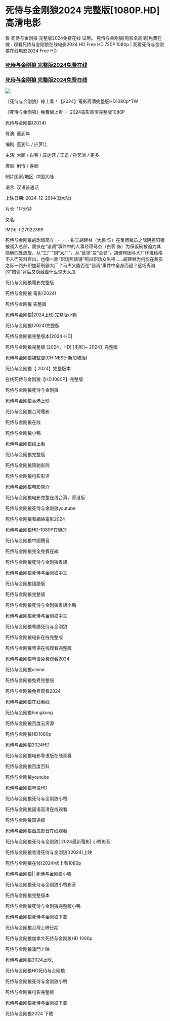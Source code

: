 # 死侍与金刚狼2024 完整版[1080P.HD]高清电影

看 死侍与金刚狼 完整版2024免费在线 试用。 死侍与金刚狼[电影全高清]免費在線 . 观看死侍与金刚狼在线电影2024 HD Free HD.720P.1080p | 观看死侍与金刚狼在线电影2024 Free HD

<h3><a href="https://boxmoviesonlinehd10.blogspot.com/">死侍与金刚狼 完整版2024免费在线</a></h3>

<h3><a href="https://boxmoviesonlinehd10.blogspot.com/">死侍与金刚狼 完整版2024免费在线</a></h3>

<a href='https://boxmoviesonlinehd10.blogspot.com/' title='WATCH NOW'><img src='https://blogger.googleusercontent.com/img/b/R29vZ2xl/AVvXsEiEOzt9J1F9EnlOapQpC073009OGomZsB6Qjns7VCQqNJoZYROo68k0Mh8oFwW3LF-cUj5LPRkBtCZ8fOTYtmwxzwEhODVzvX_kRSFY-2DJhctGQGok3FrMa3dcPFp4BvBI8_GIJ2dRdD3Dmx8pvz7YrpcvqeV1vX5A-liq1wa-lqkawh6tIJAOV-1ncrU/s16000/678678.gif'/></a>

《死侍与金刚狼》線上看！【2024】電影高清完整版HD1080p*TW

《死侍与金刚狼》免費線上看！| 2024電影高清完整版1080P

死侍与金刚狼(2024)

导演: 董润年

编剧: 董润年 / 应萝佳

主演: 大鹏 / 白客 / 庄达菲 / 王迅 / 孙艺洲 / 更多

类型: 剧情 / 喜剧

制片国家/地区: 中国大陆

语言: 汉语普通话

上映日期: 2024-12-29(中国大陆)

片长: 117分钟

又名:

IMDb: tt27922369

死侍与金刚狼的剧情简介 · · · · · · 钳工胡建林（大鹏 饰）在集团裁员之际阴差阳错被调入总部，裹挟在“错调”事件中的人事经理马杰（白客 饰）为保饭碗被迫为其隐瞒四处周旋。从“工厂”到“大厂”，从“蓝领”变“金领”，胡建林因与大厂环境格格不入而笑料百出，也像一面“职场照妖镜”照出职场众生相......胡建林为何能在裁员之际一路升职加薪制霸大厂？马杰又能否在“错调”事件中全身而退？这场离谱的“错调”背后又隐藏着什么惊天大瓜

死侍与金刚狼電影完整版

死侍与金刚狼 電影(2024)

死侍与金刚狼 完整版

死侍与金刚狼|2024上映|完整版小鴨

死侍与金刚狼(2024)完整版

死侍与金刚狼完整版本[2024-HD]

死侍与金刚狼完整版 [2024，HD] [电影]~ 2024】完整版

死侍与金刚狼裸監督(CHINESE-新加坡版)

死侍与金刚狼【 2024】完整版本

在线死侍与金刚狼【HD.1080P】完整版

死侍与金刚狼死侍与金刚狼

死侍与金刚狼香港上映

死侍与金刚狼台灣電影

死侍与金刚狼在线

死侍与金刚狼小鴨

死侍与金刚狼线上看

死侍与金刚狼完整版

死侍与金刚狼策驰影院

死侍与金刚狼电影影评

死侍与金刚狼电影简介

死侍与金刚狼电影完整在线台湾，香港版

死侍与金刚狼死侍与金刚狼youtube

死侍与金刚狼看網絡電影2024

死侍与金刚狼HD-1080P在線的

死侍与金刚狼中國聲音

死侍与金刚狼完全免費在線

死侍与金刚狼死侍与金刚狼粵語

死侍与金刚狼死侍与金刚狼中文

死侍与金刚狼國語版

死侍与金刚狼完整版

死侍与金刚狼死侍与金刚狼粵語小鴨

死侍与金刚狼死侍与金刚狼中文

死侍与金刚狼粵語死侍与金刚狼

死侍与金刚狼电影在线完整版

死侍与金刚狼粤语在线观看完整版

死侍与金刚狼粤语免费观看2024

死侍与金刚狼olnine

死侍与金刚狼免费完整版

死侍与金刚狼免费观看2024

死侍与金刚狼在线看线

死侍与金刚狼hongkong

死侍与金刚狼百度云资源

死侍与金刚狼HD1080p

死侍与金刚狼2024HD

死侍与金刚狼电影粤语版在线观看

死侍与金刚狼百度百科

死侍与金刚狼youtube

死侍与金刚狼粤语HD

死侍与金刚狼死侍与金刚狼小鴨

死侍与金刚狼国语高清在线观看

死侍与金刚狼国语版

死侍与金刚狼西瓜影音在线观看

死侍与金刚狼死侍与金刚狼| 2024最新電影| 小鴨影音|

死侍与金刚狼香港死侍与金刚狼((2024)上映

死侍与金刚狼在线(2024)线上看1080p

死侍与金刚狼|| 死侍与金刚狼小鴨

死侍与金刚狼死侍与金刚狼小鴨影音

死侍与金刚狼完整版本

死侍与金刚狼死侍与金刚狼完整版小鴨

死侍与金刚狼死侍与金刚狼下載

死侍与金刚狼台灣上映日期

死侍与金刚狼加拿大死侍与金刚狼HD 1080p

死侍与金刚狼澳門上映

死侍与金刚狼2024上映,

死侍与金刚狼HD死侍与金刚狼

死侍与金刚狼死侍与金刚狼小鴨

死侍与金刚狼电影完整版

死侍与金刚狼死侍与金刚狼下載

死侍与金刚狼2024 下載 
